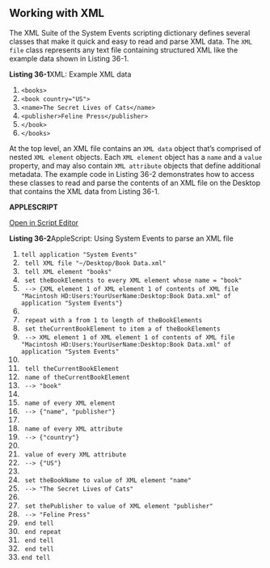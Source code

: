 <a id="//apple_ref/doc/uid/TP40016239-CH67"></a><a id="//apple_ref/doc/uid/TP40016239-CH67-SW1"></a>

## Working with XML

The XML Suite of the System Events scripting dictionary defines several classes that make it quick and easy to read and parse XML data. The `XML file` class represents any text file containing structured XML like the example data shown in Listing 36-1.

<a id="//apple_ref/doc/uid/TP40016239-CH67-SW3"></a>
**Listing 36-1**XML: Example XML data

1. `<books>`
2. `<book country="US">`
3. `<name>The Secret Lives of Cats</name>`
4. `<publisher>Feline Press</publisher>`
5. `</book>`
6. `</books>`

At the top level, an XML file contains an `XML data` object that’s comprised of nested `XML element` objects. Each `XML element` object has a `name` and a `value` property, and may also contain `XML attribute` objects that define additional metadata. The example code in Listing 36-2 demonstrates how to access these classes to read and parse the contents of an XML file on the Desktop that contains the XML data from Listing 36-1.

**APPLESCRIPT**

[Open in Script Editor](applescript://com.apple.scripteditor?action=new&script=tell%20application%20%22System%20Events%22%0A%20%20%20%20tell%20XML%20file%20%22~%2FDesktop%2FBook%20Data.xml%22%0A%20%20%20%20%20%20%20%20tell%20XML%20element%20%22books%22%0A%20%20%20%20%20%20%20%20%20%20%20%20set%20theBookElements%20to%20every%20XML%20element%20whose%20name%20%3D%20%22book%22%0A%20%20%20%20%20%20%20%20%20%20%20%20--%3E%20%7BXML%20element%201%20of%20XML%20element%201%20of%20contents%20of%20XML%20file%20%22Macintosh%20HD%3AUsers%3AYourUserName%3ADesktop%3ABook%20Data.xml%22%20of%20application%20%22System%20Events%22%7D%0A%0A%20%20%20%20%20%20%20%20%20%20%20%20repeat%20with%20a%20from%201%20to%20length%20of%20theBookElements%0A%20%20%20%20%20%20%20%20%20%20%20%20%20%20%20%20set%20theCurrentBookElement%20to%20item%20a%20of%20theBookElements%0A%20%20%20%20%20%20%20%20%20%20%20%20%20%20%20%20--%3E%20XML%20element%201%20of%20XML%20element%201%20of%20contents%20of%20XML%20file%20%22Macintosh%20HD%3AUsers%3Abwaldie%3ADesktop%3ABook%20Data.xml%22%20of%20application%20%22System%20Events%22%0A%0A%20%20%20%20%20%20%20%20%20%20%20%20%20%20%20%20tell%20theCurrentBookElement%0A%20%20%20%20%20%20%20%20%20%20%20%20%20%20%20%20%20%20%20%20name%20of%20theCurrentBookElement%0A%20%20%20%20%20%20%20%20%20%20%20%20%20%20%20%20%20%20%20%20--%3E%20%22book%22%0A%0A%20%20%20%20%20%20%20%20%20%20%20%20%20%20%20%20%20%20%20%20name%20of%20every%20XML%20element%0A%20%20%20%20%20%20%20%20%20%20%20%20%20%20%20%20%20%20%20%20--%3E%20%7B%22name%22%2C%20%22publisher%22%7D%0A%0A%20%20%20%20%20%20%20%20%20%20%20%20%20%20%20%20%20%20%20%20name%20of%20every%20XML%20attribute%0A%20%20%20%20%20%20%20%20%20%20%20%20%20%20%20%20%20%20%20%20--%3E%20%7B%22country%22%7D%0A%0A%20%20%20%20%20%20%20%20%20%20%20%20%20%20%20%20%20%20%20%20value%20of%20every%20XML%20attribute%0A%20%20%20%20%20%20%20%20%20%20%20%20%20%20%20%20%20%20%20%20--%3E%20%7B%22US%22%7D%0A%0A%20%20%20%20%20%20%20%20%20%20%20%20%20%20%20%20%20%20%20%20set%20theBookName%20to%20value%20of%20XML%20element%20%22name%22%0A%20%20%20%20%20%20%20%20%20%20%20%20%20%20%20%20%20%20%20%20--%3E%20%22The%20Secret%20Lives%20of%20Cats%22%0A%0A%20%20%20%20%20%20%20%20%20%20%20%20%20%20%20%20%20%20%20%20set%20thePublisher%20to%20value%20of%20XML%20element%20%22publisher%22%0A%20%20%20%20%20%20%20%20%20%20%20%20%20%20%20%20%20%20%20%20--%3E%20%22Feline%20Press%22%0A%20%20%20%20%20%20%20%20%20%20%20%20%20%20%20%20end%20tell%0A%20%20%20%20%20%20%20%20%20%20%20%20end%20repeat%0A%20%20%20%20%20%20%20%20end%20tell%0A%20%20%20%20end%20tell%0Aend%20tell)

<a id="//apple_ref/doc/uid/TP40016239-CH67-SW2"></a>
**Listing 36-2**AppleScript: Using System Events to parse an XML file

1. `tell application "System Events"`
2. ` tell XML file "~/Desktop/Book Data.xml"`
3. ` tell XML element "books"`
4. ` set theBookElements to every XML element whose name = "book"`
5. ` --> {XML element 1 of XML element 1 of contents of XML file "Macintosh HD:Users:YourUserName:Desktop:Book Data.xml" of application "System Events"}`
6. ` `
7. ` repeat with a from 1 to length of theBookElements`
8. ` set theCurrentBookElement to item a of theBookElements`
9. ` --> XML element 1 of XML element 1 of contents of XML file "Macintosh HD:Users:YourUserName:Desktop:Book Data.xml" of application "System Events"`
10. ` `
11. ` tell theCurrentBookElement`
12. ` name of theCurrentBookElement`
13. ` --> "book"`
14. ` `
15. ` name of every XML element`
16. ` --> {"name", "publisher"}`
17. ` `
18. ` name of every XML attribute`
19. ` --> {"country"}`
20. ` `
21. ` value of every XML attribute`
22. ` --> {"US"}`
23. ` `
24. ` set theBookName to value of XML element "name"`
25. ` --> "The Secret Lives of Cats"`
26. ` `
27. ` set thePublisher to value of XML element "publisher"`
28. ` --> "Feline Press"`
29. ` end tell`
30. ` end repeat`
31. ` end tell`
32. ` end tell`
33. `end tell`
